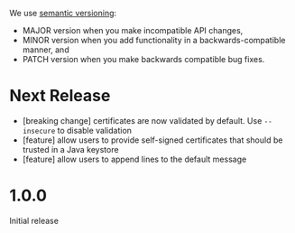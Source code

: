 We use [semantic versioning](http://semver.org/):

- MAJOR version when you make incompatible API changes,
- MINOR version when you add functionality in a backwards-compatible manner, and
- PATCH version when you make backwards compatible bug fixes.

# Next Release

- [breaking change] certificates are now validated by default. Use `--insecure` to disable validation
- [feature] allow users to provide self-signed certificates that should be trusted in a Java keystore
- [feature] allow users to append lines to the default message

# 1.0.0

Initial release

